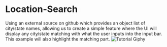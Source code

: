 # Location-Search

Using an external source on github which provides an object list of city/state names, allowing us to create a simple feature where the UI will display any city/state matching with what the user inputs into the input bar. This example will also highlight the matching part.
![Tutorial Giphy](searchCity.gif)
